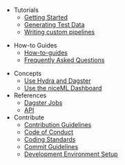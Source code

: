 * Tutorials
    * [Getting Started](getting-started.md)
    * [Generating Test Data](generate-data.md)
    * [Writing custom pipelines](write-custom-pipeline.md)
+ How-to Guides
    * [How-to-guides](how-to-guides.md)
    * [Frequently Asked Questions](faq.md)
* Concepts
    * [Use Hydra and Dagster](hydra-dagster.md)
    * [Use the niceML Dashboard](dashboard.md)
* References
    * [Dagster Jobs](jobsdoc.md)
    * [API](reference/)
* Contribute
    * [Contribution Guidelines](CONTRIBUTION.md)
    * [Code of Conduct](CODE_OF_CONDUCT.md)
    * [Coding Standards](CODING_STANDARDS.md)
    * [Commit Guidelines](COMMIT_GUIDELINES.md)
    * [Development Environment Setup](DEV_ENV_SETUP.md)
